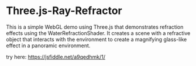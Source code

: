 # Three.js-Ray-Refractor
This is a simple WebGL demo using Three.js that demonstrates refraction effects using the WaterRefractionShader. It creates a scene with a refractive object that interacts with the environment to create a magnifying glass-like effect in a panoramic environment.



try here: https://jsfiddle.net/a9qedhmk/1/
